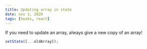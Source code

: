 ```yaml
---
title: Updating array in state
date: nov 3, 2020
tags: [hooks, react]
---
```


If you need to update an array, always give a new copy of an array!

```js
setState([...oldArray]);
```
